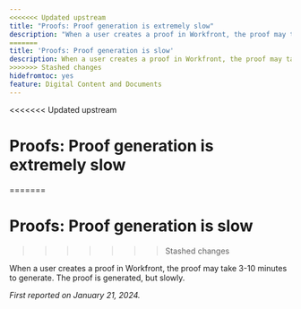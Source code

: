 ```yaml
---
<<<<<<< Updated upstream
title: "Proofs: Proof generation is extremely slow"
description: "When a user creates a proof in Workfront, the proof may take 3-10 minutes to generate. The proof is generated, but slowly."
=======
title: 'Proofs: Proof generation is slow'
description: When a user creates a proof in Workfront, the proof may take 3-10 minutes to generate. The proof is generated, but slowly.
>>>>>>> Stashed changes
hidefromtoc: yes
feature: Digital Content and Documents
---
```

<<<<<<< Updated upstream

# Proofs: Proof generation is extremely slow
=======
# Proofs: Proof generation is slow
>>>>>>> Stashed changes

When a user creates a proof in Workfront, the proof may take 3-10 minutes to generate. The proof is generated, but slowly.

_First reported on January 21, 2024._


